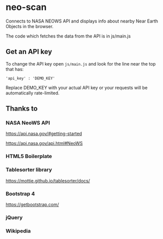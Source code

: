 # neo-scan

Connects to NASA NEOWS API and displays info about nearby 
Near Earth Objects in the browser.

The code which fetches the data from the API
is in js/main.js

## Get an API key

To change the API key open
`js/main.js` and look for the line near
the top that has:


`'api_key' : 'DEMO_KEY'`

Replace DEMO_KEY with your actual API key or your
requests will be automatically rate-limited.

## Thanks to 

### NASA NeoWS API

https://api.nasa.gov/#getting-started

https://api.nasa.gov/api.html#NeoWS

### HTML5 Boilerplate

### Tablesorter library

https://mottie.github.io/tablesorter/docs/

### Bootstrap 4

https://getbootstrap.com/

### jQuery

### Wikipedia